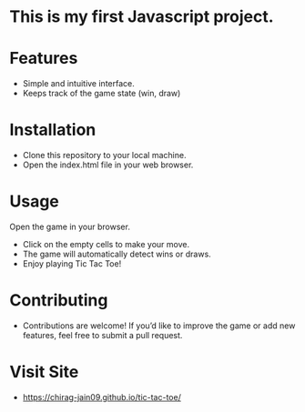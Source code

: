 # This is my first Javascript project.
# Features
- Simple and intuitive interface.
- Keeps track of the game state (win, draw)
# Installation
- Clone this repository to your local machine.
- Open the index.html file in your web browser.
# Usage
Open the game in your browser.
- Click on the empty cells to make your move.
- The game will automatically detect wins or draws.
- Enjoy playing Tic Tac Toe!
# Contributing
- Contributions are welcome! If you’d like to improve the game or add new features, feel free to submit a pull request.
# Visit Site
- https://chirag-jain09.github.io/tic-tac-toe/
